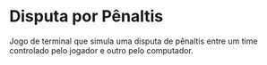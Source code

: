 # Disputa por Pênaltis

Jogo de terminal que simula uma disputa de pênaltis entre um time controlado pelo jogador e outro pelo computador.
